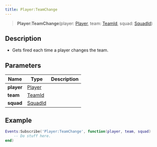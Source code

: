 ```yaml
---
title: Player:TeamChange
---
```


> **Player:TeamChange**(player: [Player](/vext/ref/server/type/player), team: [TeamId](/vext/ref/fb/teamid), squad: [SquadId](/vext/ref/fb/squadid))

## Description 

- Gets fired each time a player changes the team.

## Parameters

| Name | Type | Description |
| ---- | ---- | ----------- |
| **player** | [Player](/vext/ref/server/type/player) |  |
| **team** | [TeamId](/vext/ref/fb/teamid) |  |
| **squad** | [SquadId](/vext/ref/fb/squadid) |  |

## Example

```lua
Events:Subscribe('Player:TeamChange', function(player, team, squad)
    -- Do stuff here.
end)
```
